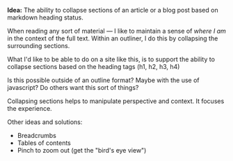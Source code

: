 **Idea:** The ability to collapse sections of an article or a blog post based on markdown heading status.

When reading any sort of material — I like to maintain a sense of *where I am* in the context of the full text. Within an outliner, I do this by collapsing the surrounding sections. 

What I'd like to be able to do on a site like this, is to support the ability to collapse sections based on the heading tags (h1, h2, h3, h4)

Is this possible outside of an outline format? Maybe with the use of javascript? Do others want this sort of things? 

Collapsing sections helps to manipulate perspective and context. It focuses the experience.

Other ideas and solutions:
- Breadcrumbs 
- Tables of contents
- Pinch to zoom out (get the "bird's eye view")